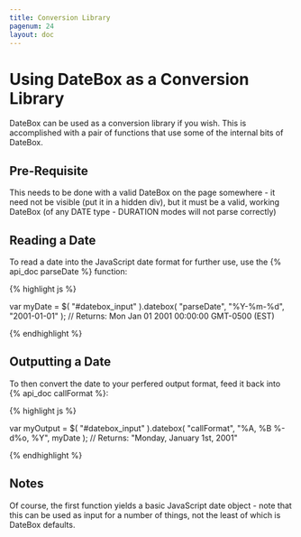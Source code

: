 ```yaml
---
title: Conversion Library
pagenum: 24
layout: doc
---
```


# Using DateBox as a Conversion Library

DateBox can be used as a conversion library if you wish. This is accomplished with a pair of 
functions that use some of the internal bits of DateBox.

## Pre-Requisite
This needs to be done with a valid DateBox on the page somewhere - it need not be visible (put it 
in a hidden div), but it must be a valid, working DateBox (of any DATE type - DURATION modes will
not parse correctly)

## Reading a Date
To read a date into the JavaScript date format for further use, use the {% api_doc parseDate %} function:

{% highlight js %}

var myDate = $( "#datebox_input" ).datebox( "parseDate", "%Y-%m-%d", "2001-01-01" );
// Returns: Mon Jan 01 2001 00:00:00 GMT-0500 (EST)

{% endhighlight %}

## Outputting a Date
To then convert the date to your perfered output format, feed it back into {% api_doc callFormat %}:

{% highlight js %}

var myOutput = $( "#datebox_input" ).datebox( "callFormat", "%A, %B %-d%o, %Y", myDate );
// Returns: "Monday, January 1st, 2001"

{% endhighlight %}

## Notes
Of course, the first function yields a basic JavaScript date object - note that this can be used as 
input for a number of things, not the least of which is DateBox defaults.


